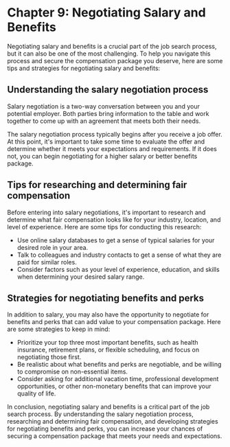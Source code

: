 Chapter 9: Negotiating Salary and Benefits
==========================================

Negotiating salary and benefits is a crucial part of the job search process, but it can also be one of the most challenging. To help you navigate this process and secure the compensation package you deserve, here are some tips and strategies for negotiating salary and benefits:

Understanding the salary negotiation process
--------------------------------------------

Salary negotiation is a two-way conversation between you and your potential employer. Both parties bring information to the table and work together to come up with an agreement that meets both their needs.

The salary negotiation process typically begins after you receive a job offer. At this point, it's important to take some time to evaluate the offer and determine whether it meets your expectations and requirements. If it does not, you can begin negotiating for a higher salary or better benefits package.

Tips for researching and determining fair compensation
------------------------------------------------------

Before entering into salary negotiations, it's important to research and determine what fair compensation looks like for your industry, location, and level of experience. Here are some tips for conducting this research:

* Use online salary databases to get a sense of typical salaries for your desired role in your area.
* Talk to colleagues and industry contacts to get a sense of what they are paid for similar roles.
* Consider factors such as your level of experience, education, and skills when determining your desired salary range.

Strategies for negotiating benefits and perks
---------------------------------------------

In addition to salary, you may also have the opportunity to negotiate for benefits and perks that can add value to your compensation package. Here are some strategies to keep in mind:

* Prioritize your top three most important benefits, such as health insurance, retirement plans, or flexible scheduling, and focus on negotiating those first.
* Be realistic about what benefits and perks are negotiable, and be willing to compromise on non-essential items.
* Consider asking for additional vacation time, professional development opportunities, or other non-monetary benefits that can improve your quality of life.

In conclusion, negotiating salary and benefits is a critical part of the job search process. By understanding the salary negotiation process, researching and determining fair compensation, and developing strategies for negotiating benefits and perks, you can increase your chances of securing a compensation package that meets your needs and expectations.
